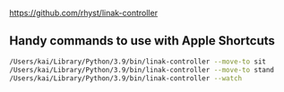 https://github.com/rhyst/linak-controller

## Handy commands to use with Apple Shortcuts

```sh
/Users/kai/Library/Python/3.9/bin/linak-controller --move-to sit
/Users/kai/Library/Python/3.9/bin/linak-controller --move-to stand
/Users/kai/Library/Python/3.9/bin/linak-controller --watch
```
